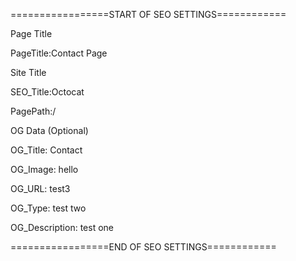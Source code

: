 =================START OF SEO SETTINGS============

Page Title

PageTitle:Contact Page

Site Title

SEO_Title:Octocat


PagePath:/

OG Data (Optional)

OG_Title: Contact

OG_Image: hello

OG_URL: test3

OG_Type: test two

OG_Description: test one

=================END OF SEO SETTINGS============

